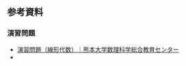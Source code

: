 ## 参考資料

### 演習問題
- [演習問題（線形代数）｜熊本大学数理科学総合教育センター](http://msec.kumamoto-u.ac.jp/problem/problem2.html)
- 

